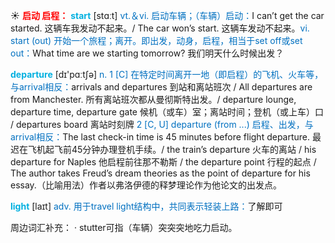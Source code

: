 ☀ <font color="red">**启动 启程：**</font>
<font color="sky blue">**start**</font> [stɑːt] 
<font color="#0070c0">vt.＆vi. 启动车辆；（车辆）启动：</font>I can’t get the car started. 这辆车我发动不起来。/ The car won’s start. 这辆车发动不起来。<font color="#0070c0">vi. start (out) 开始一个旅程；离开。即出发，动身，启程，相当于set off或set out：</font>What time are we starting tomorrow? 我们明天什么时候出发？

<font color="sky blue">**departure**</font> [dɪ'pɑːtʃə] 
<font color="#0070c0">n. 1 [C] 在特定时间离开一地（即启程）的飞机、火车等，与arrival相反：</font>arrivals and departures 到站和离站班次 / All departures are from Manchester. 所有离站班次都从曼彻斯特出发。/ departure lounge, departure time, departure gate 候机（或车）室；离站时间；登机（或上车）口 / departures board 离站时刻牌 <font color="#0070c0">2 [C, U] departure (from ...) 启程、出发，与arrival相反：</font>The last check-in time is 45 minutes before flight departure. 最迟在飞机起飞前45分钟办理登机手续。/ the train’s departure 火车的离站 / his departure for Naples 他启程前往那不勒斯 / the departure point 行程的起点 / The author takes Freud’s dream theories as the point of departure for his essay.（比喻用法）作者以弗洛伊德的释梦理论作为他论文的出发点。

<font color="sky blue">**light**</font> [laɪt] 
<font color="#0070c0">adv. 用于travel light结构中，共同表示轻装上路：</font>了解即可

周边词汇补充：
· stutter可指（车辆）突突突地吃力启动。